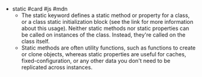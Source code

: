 - static #card #js #mdn
	- The static keyword defines a static method or property for a class, or a class static initialization block (see the link for more information about this usage). Neither static methods nor static properties can be called on instances of the class. Instead, they're called on the class itself.
	- Static methods are often utility functions, such as functions to create or clone objects, whereas static properties are useful for caches, fixed-configuration, or any other data you don't need to be replicated across instances.